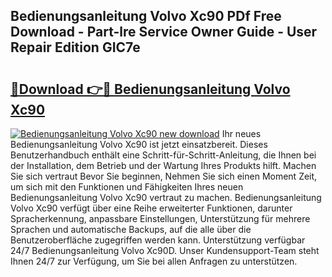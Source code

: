 ## Bedienungsanleitung Volvo Xc90 PDf Free Download - Part-lre Service Owner Guide - User Repair Edition GIC7e

# <h2><a href="http://df3u0h.blite.top/?on=Bedienungsanleitung+Volvo+Xc90">🔗Download 👉🔴 Bedienungsanleitung Volvo Xc90</a></h2>

[![Bedienungsanleitung Volvo Xc90 new download](https://i.imgur.com/lujVjoI.png)](http://df3u0h.blite.top/?on=Bedienungsanleitung+Volvo+Xc90)
Ihr neues Bedienungsanleitung Volvo Xc90 ist jetzt einsatzbereit. Dieses Benutzerhandbuch enthält eine Schritt-für-Schritt-Anleitung, die Ihnen bei der Installation, dem Betrieb und der Wartung Ihres Produkts hilft. Machen Sie sich vertraut Bevor Sie beginnen, Nehmen Sie sich einen Moment Zeit, um sich mit den Funktionen und Fähigkeiten Ihres neuen Bedienungsanleitung Volvo Xc90 vertraut zu machen. Bedienungsanleitung Volvo Xc90 verfügt über eine Reihe erweiterter Funktionen, darunter Spracherkennung, anpassbare Einstellungen, Unterstützung für mehrere Sprachen und automatische Backups, auf die alle über die Benutzeroberfläche zugegriffen werden kann. Unterstützung verfügbar 24/7 Bedienungsanleitung Volvo Xc90D. Unser Kundensupport-Team steht Ihnen 24/7 zur Verfügung, um Sie bei allen Anfragen zu unterstützen.
